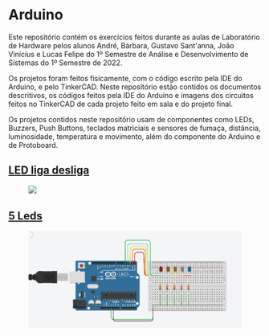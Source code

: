 # Arduino

<p>Este repositório contém os exercícios feitos durante as aulas de Laboratório de Hardware pelos alunos André, Bárbara, Gustavo Sant'anna, João Vinícius e Lucas Felipe do 1º Semestre de Análise e Desenvolvimento de Sistemas do 1º Semestre de 2022.</p>
<p>Os projetos foram feitos fisicamente, com o código escrito pela IDE do Arduino, e pelo TinkerCAD. Neste repositório estão contidos os documentos descritivos, os códigos feitos pela IDE do Arduino e imagens dos circuitos feitos no TinkerCAD de cada projeto feito em sala e do projeto final.</p>
<p>Os projetos contidos neste repositório usam de componentes como LEDs, Buzzers, Push Buttons, teclados matriciais e sensores de fumaça, distância, luminosidade, temperatura e movimento, além do componente do Arduino e de Protoboard.</p> 

## [LED liga desliga](https://github.com/babimingatos/arduino/tree/main/LED%20Liga-Desliga)
<html>
  <figure>
    <img src="![LED_liga_desliga](https://user-images.githubusercontent.com/72284498/194410118-5a13e404-4ae4-40e2-a355-efa661cc139f.jpg)
"></img>
  </figure>
</html>

## [5 Leds](https://github.com/babimingatos/arduino/tree/main/LED%20Liga-Desliga)

<html>
  <figure>
    <img src="5 LEDs/cinco_leds.jpg"></img>
  </figure>
</html>
